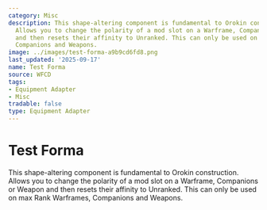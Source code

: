 ```yaml
---
category: Misc
description: This shape-altering component is fundamental to Orokin construction.
  Allows you to change the polarity of a mod slot on a Warframe, Companions or Weapon
  and then resets their affinity to Unranked. This can only be used on max Rank Warframes,
  Companions and Weapons.
image: ../images/test-forma-a9b9cd6fd8.png
last_updated: '2025-09-17'
name: Test Forma
source: WFCD
tags:
- Equipment Adapter
- Misc
tradable: false
type: Equipment Adapter
---
```


# Test Forma

This shape-altering component is fundamental to Orokin construction. Allows you to change the polarity of a mod slot on a Warframe, Companions or Weapon and then resets their affinity to Unranked. This can only be used on max Rank Warframes, Companions and Weapons.

